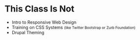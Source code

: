 # This Class Is Not

* Intro to Responsive Web Design
* Training on CSS Systems <small>(like Twitter Bootstrap or Zurb Foundation)</small>
* Drupal Theming
